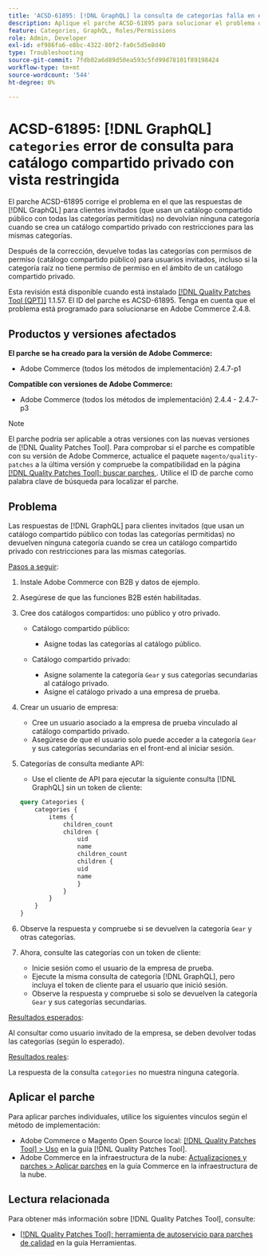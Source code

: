 ```yaml
---
title: 'ACSD-61895: [!DNL GraphQL] la consulta de categorías falla en el catálogo compartido privado con vista restringida'
description: Aplique el parche ACSD-61895 para solucionar el problema de Adobe Commerce donde  [!DNL GraphQL] las respuestas de los clientes invitados (que usan un catálogo compartido público con todas las categorías permitidas) no arrojaron ninguna categoría cuando se creó un catálogo compartido privado con restricciones para las mismas categorías.
feature: Categories, GraphQL, Roles/Permissions
role: Admin, Developer
exl-id: ef986fa6-e8bc-4322-80f2-fa0c5d5e8d40
type: Troubleshooting
source-git-commit: 7fdb02a6d89d50ea593c5fd99d78101f89198424
workflow-type: tm+mt
source-wordcount: '544'
ht-degree: 0%

---
```


# ACSD-61895: [!DNL GraphQL] `categories` error de consulta para catálogo compartido privado con vista restringida

El parche ACSD-61895 corrige el problema en el que las respuestas de [!DNL GraphQL] para clientes invitados (que usan un catálogo compartido público con todas las categorías permitidas) no devolvían ninguna categoría cuando se crea un catálogo compartido privado con restricciones para las mismas categorías.

Después de la corrección, devuelve todas las categorías con permisos de permiso (catálogo compartido público) para usuarios invitados, incluso si la categoría raíz no tiene permiso de permiso en el ámbito de un catálogo compartido privado.

Esta revisión está disponible cuando está instalado [[!DNL Quality Patches Tool (QPT)]](/help/tools/quality-patches-tool/quality-patches-tool-to-self-serve-quality-patches.md) 1.1.57. El ID del parche es ACSD-61895. Tenga en cuenta que el problema está programado para solucionarse en Adobe Commerce 2.4.8.

## Productos y versiones afectados

**El parche se ha creado para la versión de Adobe Commerce:**

* Adobe Commerce (todos los métodos de implementación) 2.4.7-p1

**Compatible con versiones de Adobe Commerce:**

* Adobe Commerce (todos los métodos de implementación) 2.4.4 - 2.4.7-p3

>[!NOTE]
>
>El parche podría ser aplicable a otras versiones con las nuevas versiones de [!DNL Quality Patches Tool]. Para comprobar si el parche es compatible con su versión de Adobe Commerce, actualice el paquete `magento/quality-patches` a la última versión y compruebe la compatibilidad en la página [[!DNL Quality Patches Tool]: buscar parches ](https://experienceleague.adobe.com/tools/commerce-quality-patches/index.html?lang=es). Utilice el ID de parche como palabra clave de búsqueda para localizar el parche.

## Problema

Las respuestas de [!DNL GraphQL] para clientes invitados (que usan un catálogo compartido público con todas las categorías permitidas) no devuelven ninguna categoría cuando se crea un catálogo compartido privado con restricciones para las mismas categorías.

<u>Pasos a seguir</u>:

1. Instale Adobe Commerce con B2B y datos de ejemplo.
1. Asegúrese de que las funciones B2B estén habilitadas.
1. Cree dos catálogos compartidos: uno público y otro privado.

   * Catálogo compartido público:

      * Asigne todas las categorías al catálogo público.

   * Catálogo compartido privado:

      * Asigne solamente la categoría `Gear` y sus categorías secundarias al catálogo privado.
      * Asigne el catálogo privado a una empresa de prueba.

1. Crear un usuario de empresa:

   * Cree un usuario asociado a la empresa de prueba vinculado al catálogo compartido privado.
   * Asegúrese de que el usuario solo puede acceder a la categoría `Gear` y sus categorías secundarias en el front-end al iniciar sesión.

1. Categorías de consulta mediante API:

   * Use el cliente de API para ejecutar la siguiente consulta [!DNL GraphQL] sin un token de cliente:

   ```graphql
   query Categories { 
       categories { 
           items { 
               children_count 
               children { 
                   uid 
                   name 
                   children_count 
                   children { 
                   uid 
                   name 
                   } 
               } 
           } 
       } 
   }
   ```

1. Observe la respuesta y compruebe si se devuelven la categoría `Gear` y otras categorías.
1. Ahora, consulte las categorías con un token de cliente:

   * Inicie sesión como el usuario de la empresa de prueba.
   * Ejecute la misma consulta de categoría [!DNL GraphQL], pero incluya el token de cliente para el usuario que inició sesión.
   * Observe la respuesta y compruebe si solo se devuelven la categoría `Gear` y sus categorías secundarias.


<u>Resultados esperados</u>:

Al consultar como usuario invitado de la empresa, se deben devolver todas las categorías (según lo esperado).

<u>Resultados reales</u>:

La respuesta de la consulta `categories` no muestra ninguna categoría.

## Aplicar el parche

Para aplicar parches individuales, utilice los siguientes vínculos según el método de implementación:

* Adobe Commerce o Magento Open Source local: [[!DNL Quality Patches Tool] > Uso](/help/tools/quality-patches-tool/usage.md) en la guía [!DNL Quality Patches Tool].
* Adobe Commerce en la infraestructura de la nube: [Actualizaciones y parches > Aplicar parches](https://experienceleague.adobe.com/docs/commerce-cloud-service/user-guide/develop/upgrade/apply-patches.html?lang=es) en la guía Commerce en la infraestructura de la nube.


## Lectura relacionada

Para obtener más información sobre [!DNL Quality Patches Tool], consulte:

* [[!DNL Quality Patches Tool]: herramienta de autoservicio para parches de calidad](/help/tools/quality-patches-tool/quality-patches-tool-to-self-serve-quality-patches.md) en la guía Herramientas.
